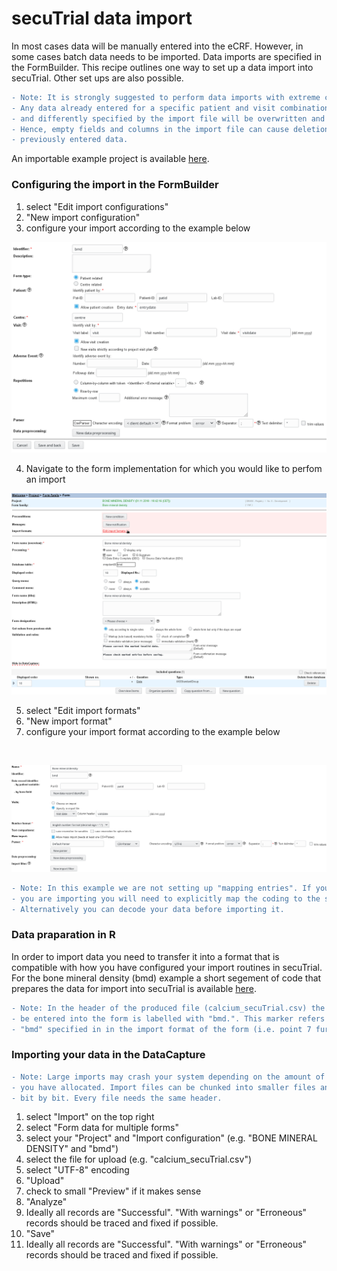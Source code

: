 # secuTrial data import

In most cases data will be manually entered into the eCRF. However, in some cases
batch data needs to be imported. Data imports are specified in the FormBuilder.
This recipe outlines one way to set up a data import into secuTrial. Other set ups
are also possible.

```diff
- Note: It is strongly suggested to perform data imports with extreme caution. 
- Any data already entered for a specific patient and visit combination explicitly
- and differently specified by the import file will be overwritten and lost. 
- Hence, empty fields and columns in the import file can cause deletion of 
- previously entered data.
```

An importable example project is available [here](https://github.com/SwissClinicalTrialOrganisation/DM_secuTrial_data/blob/master/proj_DEM00_Dev_20180910-1701_BONE_MINERAL_DENSITY.zip).

### Configuring the import in the FormBuilder
1. select "Edit import configurations"
2. "New import configuration"
3. configure your import according to the example below

![confimp](fig/config_import.png "confimp")

4. Navigate to the form implementation for which you would like to perfom an import

![confimpform](fig/import_format_form.png "confimpform")

5. select "Edit import formats"
6. "New import format"
7. configure your import format according to the example below
<br>

![impformat](fig/import_format.png "impformat")

```diff
- Note: In this example we are not setting up "mapping entries". If you have coded data 
- you are importing you will need to explicitly map the coding to the secuTrial values. 
- Alternatively you can decode your data before importing it.
```

### Data praparation in R

In order to import data you need to transfer it into a format that is compatible with how you have configured your import routines in secuTrial. For the bone mineral density (bmd) example a short segement of code that prepares the data for import into secuTrial is available [here](https://github.com/SwissClinicalTrialOrganisation/DM_secuTrial_R/blob/master/demo/secuTrial_lib_demo.R#L2-L52).

```diff
- Note: In the header of the produced file (calcium_secuTrial.csv) the data to 
- be entered into the form is labelled with "bmd.". This marker refers to the 
- "bmd" specified in in the import format of the form (i.e. point 7 further up in this text).
```

### Importing your data in the DataCapture

```diff
- Note: Large imports may crash your system depending on the amount of resources 
- you have allocated. Import files can be chunked into smaller files and uploaded
- bit by bit. Every file needs the same header.
```

1. select "Import" on the top right
2. select "Form data for multiple forms"
3. select your "Project" and "Import configuration" (e.g. "BONE MINERAL DENSITY" and "bmd")
4. select the file for upload (e.g. "calcium_secuTrial.csv")
5. select "UTF-8" encoding
6. "Upload"
7. check to small "Preview" if it makes sense
8. "Analyze"
9. Ideally all records are "Successful". "With warnings" or "Erroneous" records should be traced and fixed if possible.
10. "Save"
11. Ideally all records are "Successful". "With warnings" or "Erroneous" records should be traced and fixed if possible.










